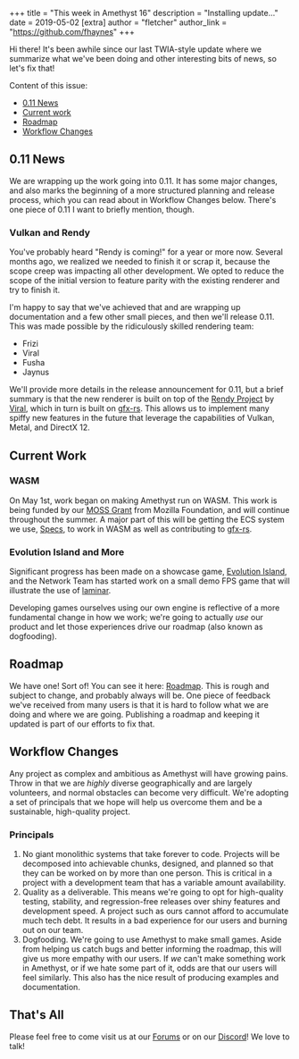 +++
title = "This week in Amethyst 16"
description = "Installing update..."
date = 2019-05-02
[extra]
author = "fletcher"
author_link = "https://github.com/fhaynes"
+++

Hi there! It's been awhile since our last TWIA-style update where we summarize what we've been doing and other interesting bits of news, so let's fix that!

Content of this issue:

* [0.11 News](#0.11-news)
* [Current work](#current-work)
* [Roadmap](#roadmap)
* [Workflow Changes](#workflow-changes)

## 0.11 News

We are wrapping up the work going into 0.11. It has some major changes, and also marks the beginning of a more structured planning and release process, which you can read about in Workflow Changes below. There's one piece of 0.11 I want to briefly mention, though.

### Vulkan and Rendy

You've probably heard "Rendy is coming!" for a year or more now. Several months ago, we realized we needed to finish it or scrap it, because the scope creep was impacting all other development. We opted to reduce the scope of the initial version to feature parity with the existing renderer and try to finish it.

I'm happy to say that we've achieved that and are wrapping up documentation and a few other small pieces, and then we'll release 0.11. This was made possible by the ridiculously skilled rendering team:

- Frizi
- Viral
- Fusha
- Jaynus

We'll provide more details in the release announcement for 0.11, but a brief summary is that the new renderer is built on top of the [Rendy Project](https://github.com/amethyst/rendy) by [Viral](https://github.com/omni-viral), which in turn is built on [gfx-rs](https://github.com/gfx-rs/gfx). This allows us to implement many spiffy new features in the future that leverage the capabilities of Vulkan, Metal, and DirectX 12.

## Current Work

### WASM

On May 1st, work began on making Amethyst run on WASM. This work is being funded by our [MOSS Grant](https://amethyst.rs/blog/moss-grant-announce/) from Mozilla Foundation, and will continue throughout the summer. A major part of this will be getting the ECS system we use, [Specs](https://github.com/slide-rs/specs), to work in WASM as well as contributing to [gfx-rs](https://github.com/gfx-rs/gfx).

### Evolution Island and More

Significant progress has been made on a showcase game, [Evolution Island](https://github.com/amethyst/evoli), and the Network Team has started work on a small demo FPS game that will illustrate the use of [laminar](https://github.com/amethyst/laminar).

Developing games ourselves using our own engine is reflective of a more fundamental change in how we work; we're going to actually _use_ our product and let those experiences drive our roadmap (also known as dogfooding).

## Roadmap

We have one! Sort of! You can see it here: [Roadmap](https://amethyst.rs/roadmap). This is rough and subject to change, and probably always will be. One piece of feedback we've received from many users is that it is hard to follow what we are doing and where we are going. Publishing a roadmap and keeping it updated is part of our efforts to fix that.

## Workflow Changes

Any project as complex and ambitious as Amethyst will have growing pains. Throw in that we are _highly_ diverse geographically and are largely volunteers, and normal obstacles can become very difficult. We're adopting a set of principals that we hope will help us overcome them and be a sustainable, high-quality project.

### Principals

1. No giant monolithic systems that take forever to code. Projects will be decomposed into achievable chunks, designed, and planned so that they can be worked on by more than one person. This is critical in a project with a development team that has a variable amount availability.
2. Quality as a deliverable. This means we're going to opt for high-quality testing, stability, and regression-free releases over shiny features and development speed. A project such as ours cannot afford to accumulate much tech debt. It results in a bad experience for our users and burning out on our team. 
3. Dogfooding. We're going to use Amethyst to make small games. Aside from helping us catch bugs and better informing the roadmap, this will give us more empathy with our users. If _we_ can't make something work in Amethyst, or if we hate some part of it, odds are that our users will feel similarly. This also has the nice result of producing examples and documentation.

## That's All

Please feel free to come visit us at our [Forums](https://community.amethyst.rs) or on our [Discord](https://discord.gg/amethyst)! We love to talk!

